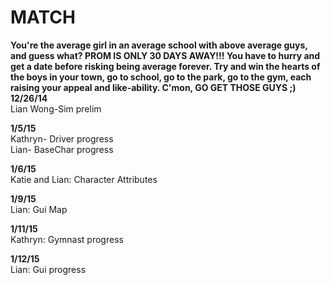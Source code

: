 MATCH
=======
<b>You're the average girl in an average school with above average guys, and guess what? PROM IS ONLY 30 DAYS AWAY!!! You have to hurry and get a date before risking being average forever. Try and win the hearts of the boys in your town, go to school, go to the park, go to the gym, each raising your appeal and like-ability. C'mon, GO GET THOSE GUYS ;)
</b>
<br><b>12/26/14</b> 
<br>Lian Wong-Sim prelim

<b>1/5/15</b>
<br>Kathryn- Driver progress
<br>Lian- BaseChar progress

<b>1/6/15</b>
<br>Katie and Lian: Character Attributes

<b>1/9/15</b>
<br>Lian: Gui Map

<b>1/11/15</b>
<br>Kathryn: Gymnast progress

<b>1/12/15</b>
<br>Lian: Gui progress
